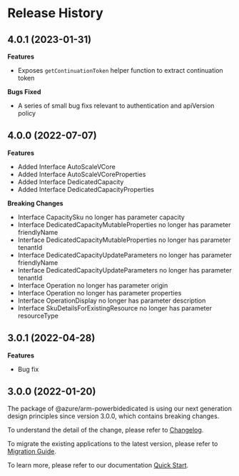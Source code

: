 # Release History

## 4.0.1 (2023-01-31)

**Features**

  - Exposes `getContinuationToken` helper function to extract continuation token

**Bugs Fixed**

  - A series of small bug fixs relevant to authentication and apiVersion policy

## 4.0.0 (2022-07-07)
    
**Features**

  - Added Interface AutoScaleVCore
  - Added Interface AutoScaleVCoreProperties
  - Added Interface DedicatedCapacity
  - Added Interface DedicatedCapacityProperties

**Breaking Changes**

  - Interface CapacitySku no longer has parameter capacity
  - Interface DedicatedCapacityMutableProperties no longer has parameter friendlyName
  - Interface DedicatedCapacityMutableProperties no longer has parameter tenantId
  - Interface DedicatedCapacityUpdateParameters no longer has parameter friendlyName
  - Interface DedicatedCapacityUpdateParameters no longer has parameter tenantId
  - Interface Operation no longer has parameter origin
  - Interface Operation no longer has parameter properties
  - Interface OperationDisplay no longer has parameter description
  - Interface SkuDetailsForExistingResource no longer has parameter resourceType
    
## 3.0.1 (2022-04-28)

**Features**

  - Bug fix
    
## 3.0.0 (2022-01-20)

The package of @azure/arm-powerbidedicated is using our next generation design principles since version 3.0.0, which contains breaking changes.

To understand the detail of the change, please refer to [Changelog](https://aka.ms/js-track2-changelog).

To migrate the existing applications to the latest version, please refer to [Migration Guide](https://aka.ms/js-track2-migration-guide).

To learn more, please refer to our documentation [Quick Start](https://aka.ms/js-track2-quickstart).
